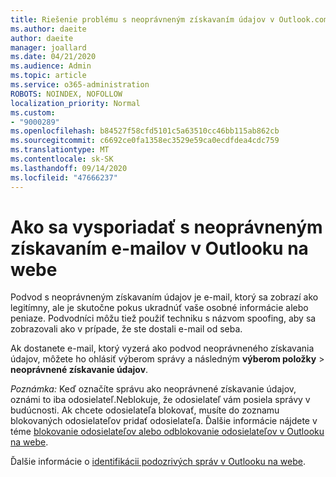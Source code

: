```yaml
---
title: Riešenie problému s neoprávneným získavaním údajov v Outlook.com
ms.author: daeite
author: daeite
manager: joallard
ms.date: 04/21/2020
ms.audience: Admin
ms.topic: article
ms.service: o365-administration
ROBOTS: NOINDEX, NOFOLLOW
localization_priority: Normal
ms.custom:
- "9000289"
ms.openlocfilehash: b84527f58cfd5101c5a63510cc46bb115ab862cb
ms.sourcegitcommit: c6692ce0fa1358ec3529e59ca0ecdfdea4cdc759
ms.translationtype: MT
ms.contentlocale: sk-SK
ms.lasthandoff: 09/14/2020
ms.locfileid: "47666237"
---
```

# <a name="how-to-deal-with-a-phishing-email-in-outlook-on-the-web"></a>Ako sa vysporiadať s neoprávneným získavaním e-mailov v Outlooku na webe

Podvod s neoprávneným získavaním údajov je e-mail, ktorý sa zobrazí ako legitímny, ale je skutočne pokus ukradnúť vaše osobné informácie alebo peniaze. Podvodníci môžu tiež použiť techniku s názvom spoofing, aby sa zobrazovali ako v prípade, že ste dostali e-mail od seba.

Ak dostanete e-mail, ktorý vyzerá ako podvod neoprávneného získavania údajov, môžete ho ohlásiť výberom správy a následným **výberom položky**  >  **neoprávnené získavanie údajov**.

*Poznámka:* Keď označíte správu ako neoprávnené získavanie údajov, oznámi to iba odosielateľ.Neblokuje, že odosielateľ vám posiela správy v budúcnosti. Ak chcete odosielateľa blokovať, musíte do zoznamu blokovaných odosielateľov pridať odosielateľa. Ďalšie informácie nájdete v téme [blokovanie odosielateľov alebo odblokovanie odosielateľov v Outlooku na webe](https://support.office.com/article/9bf812d4-6995-4d19-901a-76d6e26939b0).

Ďalšie informácie o [identifikácii podozrivých správ v Outlooku na webe](https://support.office.com/article/3d44102b-6ce3-4f7c-a359-b623bec82206).